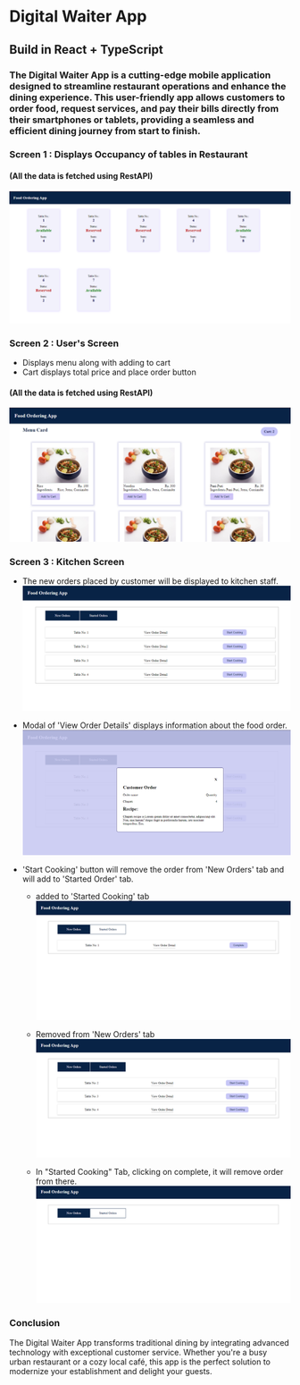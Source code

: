 # Digital Waiter App

## Build in React + TypeScript

### The Digital Waiter App is a cutting-edge mobile application designed to streamline restaurant operations and enhance the dining experience. This user-friendly app allows customers to order food, request services, and pay their bills directly from their smartphones or tablets, providing a seamless and efficient dining journey from start to finish.


### Screen 1 : Displays Occupancy of tables in Restaurant

#### (All the data is fetched using RestAPI)
![tables](./app%20images/table.png)

### Screen 2 : User's Screen 
 - Displays menu along with adding to cart 
 - Cart displays total price and place order button
#### (All the data is fetched using RestAPI)
  

![user menu](./app%20images/user%20screen.png)

### Screen 3 : Kitchen Screen
- The new orders placed by customer will be displayed to kitchen staff.
  ![kitchen orders](./app%20images/kitchen%20new%20orders.png)

- Modal of 'View Order Details' displays information about the food order.
  ![modal](./app%20images/kitchen%20order%20modal.png)

- 'Start Cooking' button will remove the order from 'New Orders' tab and will add to 'Started Order' tab.
  
  - added to 'Started Cooking' tab
  ![stated cooking](./app%20images/started%20cooking.png)


  - Removed from 'New Orders' tab
  ![New orders](./app%20images/kitchen%20start%20cooking.png)

  - In "Started Cooking" Tab, clicking on complete, it will remove order from there.
  ![completed order](./app%20images/completed%20cooking.png)


### Conclusion
The Digital Waiter App transforms traditional dining by integrating advanced technology with exceptional customer service. Whether you're a busy urban restaurant or a cozy local café, this app is the perfect solution to modernize your establishment and delight your guests.
